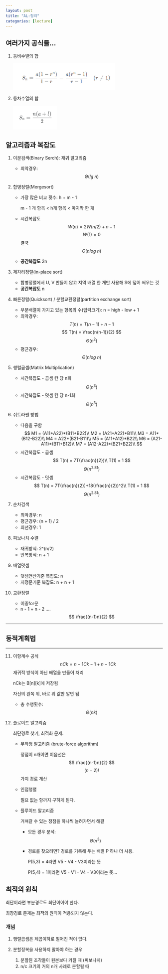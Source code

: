 ```yaml
---
layout: post
title: "AL:정리"
categories: [lecture]
---
```


## 여러가지 공식들...

1. 등비수열의 합

    <img src="../attachment/230425/Capture1.PNG">

2. 등차수열의 합

    <img src="../attachment/230425/Capture.PNG">

## 알고리즘과 복잡도

1. 이분검색(Binary Serch): 재귀 알고리즘
    - 최악경우:
    $$
    \Theta(lg\ n)
    $$

2. 합병정렬(Mergesort)
    - 가장 많은 비교 횟수: h + m - 1
        
        m - 1 개 항목 < h개 항목 < 마지막 한 개
    
    - 시간복잡도
    $$
    W(n) = 2W(n/2) + n - 1
    $$
    $$
    W(1) = 0
    $$
    결국
    $$
    \Theta(nlog\ n)
    $$
    - **공간복잡도** 2n

3. 제자리정렬(in-place sort)
    - 합병정렬에서 U, V 만들지 않고 지역 배열 한 개만 사용해 S에 덮어 씌우는 것
    - **공간복잡도** n

4. 빠른정렬(Quicksort) / 분할교환정렬(partition exchange sort)
    - 부분배열이 가지고 있는 항목의 수(입력크기): n = high - low + 1
    - 최악경우:
    $$
    T(n) = T(n - 1) + n - 1
    $$
    $$
    T(n) = \frac{n(n-1)}{2}
    $$
    $$
    \Theta(n^2)
    $$
    - 평균경우:
    $$
    \Theta(nlog\ n)
    $$

5. 행렬곱셈(Matrix Multiplication)
    - 시간복잡도 - 곱셈 칸 당 n회
    $$
    \Theta(n^3)
    $$
    - 시간복잡도 - 덧셈 칸 당 n-1회
    $$
    \Theta(n^3)
    $$

6. 쉬트라쎈 방법
    - 다음을 구함
    $$
    M1 = (A11+A22)*(B11+B22)\\
    M2 = (A21+A22)*B11\\
    M3 = A11*(B12-B22)\\
    M4 = A22*(B21-B11)\\
    M5 = (A11+A12)*B22\\
    M6 = (A21-A11)*(B11+B12)\\
    M7 = (A12-A22)*(B21+B22)\\
    $$
    - 시간복잡도 - 곱셈
    $$
    T(n) = 7T(\frac{n}{2})\\
    T(1) = 1
    $$
    $$
    \Theta(n^{2.81})
    $$
    - 시간복잡도 - 덧셈
    $$
    T(n) = 7T(\frac{n}{2})+18(\frac{n}{2})^2\\
    T(1) = 1
    $$
    $$
    \Theta(n^{2.81})
    $$

7. 순차검색
    - 최악경우: n
    - 평균경우: (n + 1) / 2
    - 최선경우: 1

8. 피보나치 수열
    - 재귀방식: 2^(n/2)
    - 반복방식: n + 1

9. 배열덧셈
    - 덧셈연산기준 복잡도: n
    - 지정문기준 복잡도: n + n + 1

10. 교환정렬
    - 이중for문
    - n - 1 + n - 2 ....
    $$
    \frac{(n-1)n}{2}
    $$

---

## 동적계획법

---

11. 이항계수 공식
    $$
    nCk = n-1Ck-1 + n-1Ck
    $$
    재귀적 방식이 아닌 배열을 만들어 처리

    nCk는 B[n][k]에 저장됨

    자신의 왼쪽 위, 바로 위 값만 알면 됨

    - 총 수행횟수:
    $$
    \Theta(nk)
    $$

12. 플로이드 알고리즘

    최단경로 찾기, 최적화 문제.
    
    - 무작정 알고리즘 (brute-force algorithm)

        정점이 n개이면 이음선은
        $$
        \frac{(n-1)n}{2}
        $$
        $$
        (n-2)!
        $$
        가지 경로 계산

    - 인접행렬
        
        필요 없는 항까지 구하게 된다.
    
    - 플루이드 알고리즘

        거쳐갈 수 있는 정점을 하나씩 늘려가면서 해결
        
        - 모든 경우 분석:
        $$
        \Theta(n^3)
        $$

        - 경로를 찾으려면? 경로를 기록해 두는 배열 P 하나 더 사용.
        
            P(5,3) = 4라면 V5 - V4 - V3이라는 뜻
        
            P(5,4) = 1이라면 V5 - V1 - V4 - V3이라는 뜻...


## 최적의 원칙

최단이라면 부분경로도 최단이어야 한다.

최장경로 문제는 최적의 원칙이 적용되지 않는다.

### 개념

1. 행렬곱셈은 제곱이하로 떨어진 적이 없다.

2. 분할정복을 사용하지 말아야 하는 경우
    1. 분할된 조각들이 원본보다 커질 때 (피보나치)
    2. n/c 크기의 거의 n개 사례로 분할될 때
    
